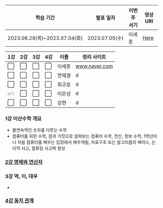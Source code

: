 
|학습 기간|발표 일자|이번주 서기|영상 URI|
|----|----|----|----|
|2023.06.29(목)~2023.07.04(화)|2023.07.05(수)|이세훈|[Here](https://www.youtube.com/playlist?list=PLRx0vPvlEmdDgOIBt9MKQl-uMVrxtac4n)|

|1강|2강|3강|4강|이름|정리 사이트|
|----|----|----|----|----|----|
|:white_large_square:|:white_large_square:|:white_large_square:|:white_large_square:|이세훈|www.naver.com|
|:white_large_square:|:white_large_square:|:white_large_square:|:white_large_square:|연제경|d|
|:white_large_square:|:white_large_square:|:white_large_square:|:white_large_square:|최규호|d|
|::white_check_mark::|:white_large_square:|:white_large_square:|:white_large_square:|이은성|d|
|:white_large_square:|:white_large_square:|:white_large_square:|:white_large_square:|강현|d|

### 1강 이산수학 개요
 - 불연속적인 숫자를 다루는 수학
 -  컴퓨터를 위한 수학, 참과 거짓으로 살펴보는 컴퓨터 수학, 전산, 정보 수학, 1학년이나 처음 컴퓨터를 배우는 입장에서 배우게됨, 자료구조 또는  알고리즘의 베이스, 논리적 사고, 컴퓨팅 사고력 향상


### [2강 명제와 연산자](/이산-수학/이산수학-기초/명제와-연산자.md)
 
### 3강 역, 이, 대우
- 

### [4강 동치 관계](/이산-수학/이산수학-기초/동치-관계.md)
